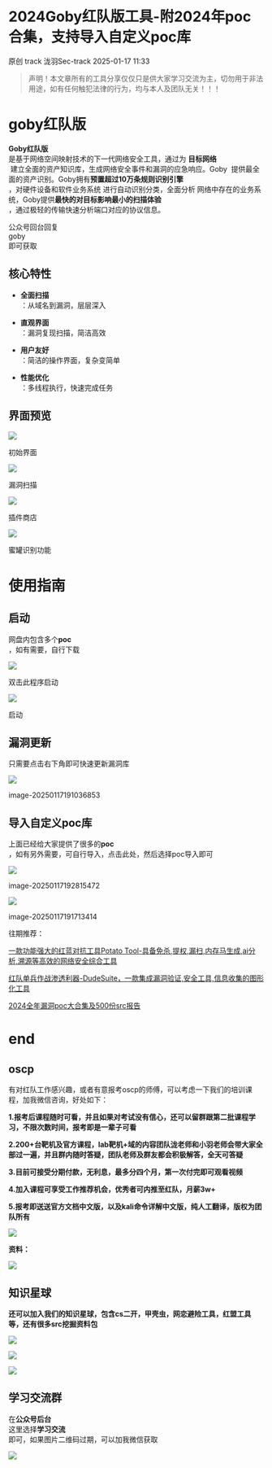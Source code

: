 #  2024Goby红队版工具-附2024年poc合集，支持导入自定义poc库   
原创 track  泷羽Sec-track   2025-01-17 11:33  
  
>   
> 声明！本文章所有的工具分享仅仅只是供大家学习交流为主，切勿用于非法用途，如有任何触犯法律的行为，均与本人及团队无关！！！  
  
# goby红队版  
  
**Goby红队版**  
是基于网络空间映射技术的下一代网络安全工具，通过为 **目标网络**  
 建立全面的资产知识库，生成网络安全事件和漏洞的应急响应。Goby  提供最全面的资产识别。Goby拥有**预置超过10万条规则识别引擎**  
，对硬件设备和软件业务系统 进行自动识别分类，全面分析 网络中存在的业务系统，Goby提供**最快的对目标影响最小的扫描体验**  
，通过极轻的传输快速分析端口对应的协议信息。  
  
  
公众号回台回复  
goby  
即可获取  
## 核心特性  
- **全面扫描**  
：从域名到漏洞，层层深入  
  
- **直观界面**  
：漏洞复现扫描，简洁高效  
  
- **用户友好**  
：简洁的操作界面，复杂变简单  
  
- **性能优化**  
：多线程执行，快速完成任务  
  
## 界面预览  
  
![](https://mmbiz.qpic.cn/sz_mmbiz_png/YxCBEqEyrw2uMfgSKiaoHxgjMiaxbWNKiaMbdYwhNAORY2DSFZIBVDcOmsWoRlIx8O0CAG9TcOq1kwLjFicdOoF5ng/640?wx_fmt=png&from=appmsg "")  
  
初始界面  
  
![](https://mmbiz.qpic.cn/sz_mmbiz_png/YxCBEqEyrw2uMfgSKiaoHxgjMiaxbWNKiaMsYgQ52Qicrs7JlicegIblMtPO7qfTdMBDr3sEMceWDUwcuVLLDV1k3nA/640?wx_fmt=png&from=appmsg "")  
  
漏洞扫描  
  
![](https://mmbiz.qpic.cn/sz_mmbiz_png/YxCBEqEyrw2uMfgSKiaoHxgjMiaxbWNKiaMcOE3pWTLLdGO7bufwIk54TyP07OY4PFRN7JfCujmQ3P8Zz7XuGcnZQ/640?wx_fmt=png&from=appmsg "")  
  
插件商店  
  
![](https://mmbiz.qpic.cn/sz_mmbiz_png/YxCBEqEyrw2uMfgSKiaoHxgjMiaxbWNKiaMTrN6LerfqCLiaXe9FX2WLMicMRuqt53u66YicTCv5bMLBibmiaLkIicMlSeA/640?wx_fmt=png&from=appmsg "")  
  
蜜罐识别功能  
# 使用指南  
## 启动  
  
网盘内包含多个**poc**  
，如有需要，自行下载  
  
![](https://mmbiz.qpic.cn/sz_mmbiz_png/YxCBEqEyrw2uMfgSKiaoHxgjMiaxbWNKiaMAtNsHavozbrls8tSGx5HHmDhCkaDhiaTlTolPWHuF5dgrnoGgr2ibz7A/640?wx_fmt=png&from=appmsg "")  
  
双击此程序启动  
  
![](https://mmbiz.qpic.cn/sz_mmbiz_png/YxCBEqEyrw2uMfgSKiaoHxgjMiaxbWNKiaMc1lktlJzZdXnj04PRSO13bP75Dg01hndIhVJ852I1apmVLzVgtYFXg/640?wx_fmt=png&from=appmsg "")  
  
启动  
## 漏洞更新  
  
只需要点击右下角即可快速更新漏洞库  
  
![](https://mmbiz.qpic.cn/sz_mmbiz_png/YxCBEqEyrw2uMfgSKiaoHxgjMiaxbWNKiaMcVmxzpEVOsQEZFX6RThaDMiawMYrTfChMKHKeL7KYTyUF6z5t0TWF5A/640?wx_fmt=png&from=appmsg "")  
  
image-20250117191036853  
  
  
  
## 导入自定义poc库  
  
上面已经给大家提供了很多的**poc**  
，如有另外需要，可自行导入，点击此处，然后选择poc导入即可  
  
![](https://mmbiz.qpic.cn/sz_mmbiz_png/YxCBEqEyrw2uMfgSKiaoHxgjMiaxbWNKiaMPLv76yJia5PFCO47UYrgDUkkoyEFexOVYUSm9QSpyibLmRYovictzp3eA/640?wx_fmt=png&from=appmsg "")  
  
image-20250117192815472  
  
![](https://mmbiz.qpic.cn/sz_mmbiz_png/YxCBEqEyrw2uMfgSKiaoHxgjMiaxbWNKiaM1x6IJZxB8cyOVn1N9FYaIvS8J7gTHYuDtrxta4ZfE9yPLbmsaYz03Q/640?wx_fmt=png&from=appmsg "")  
  
image-20250117191713414  
  
  
往期推荐：  
  
[一款功能强大的红蓝对抗工具Potato Tool-具备免杀,提权,漏扫,内存马生成,ai分析,溯源等高效的网络安全综合工具](https://mp.weixin.qq.com/s?__biz=MzkzNzg4MTI0NQ==&mid=2247485262&idx=1&sn=18ac6ffb1e0bd3a02f80116938ec03e4&scene=21#wechat_redirect)  
  
  
[红队单兵作战渗透利器-DudeSuite，一款集成漏洞验证,安全工具,信息收集的图形化工具](https://mp.weixin.qq.com/s?__biz=MzkzNzg4MTI0NQ==&mid=2247485057&idx=1&sn=cf6b53f297d0fcf6ffbfbdfa8671a0ba&scene=21#wechat_redirect)  
  
  
[2024全年漏洞poc大合集及500份src报告](https://mp.weixin.qq.com/s?__biz=MzkzNzg4MTI0NQ==&mid=2247484688&idx=1&sn=94930f4a1b8f26b272e58042bfcb8594&scene=21#wechat_redirect)  
# end  
## oscp  
  
有对红队工作感兴趣，或者有意报考oscp的师傅，可以考虑一下我们的培训课程，加我微信咨询，好处如下：  
  
**1.报考后课程随时可看，并且如果对考试没有信心，还可以留群跟第二批课程学习，不限次数时间，报考即是一辈子可看**  
  
**2.200+台靶机及官方课程，lab靶机+域的内容团队泷老师和小羽老师会带大家全部过一遍，并且群内随时答疑，团队老师及群友都会积极解答，全天可答疑**  
  
**3.目前可接受分期付款，无利息，最多分四个月，第一次付完即可观看视频**  
  
**4.加入课程可享受工作推荐机会，优秀者可内推至红队，月薪3w+**  
  
**5.报考即送送官方文档中文版，以及kali命令详解中文版，纯人工翻译，版权为团队所有**  
  
![](https://mmbiz.qpic.cn/sz_mmbiz_png/YxCBEqEyrw2uMfgSKiaoHxgjMiaxbWNKiaMebR2snXdZGaM8viaYVCbST80mAChPgcZfsYGxhcgcOGgzSY4kBJcHWw/640?wx_fmt=png&from=appmsg "")  
  
**资料：**  
  
![](https://mmbiz.qpic.cn/sz_mmbiz_png/YxCBEqEyrw2uMfgSKiaoHxgjMiaxbWNKiaMGKZkUNIjAYXO0FP6mb9eddFVhh6ZyA4IxP0XONvO3XZnVo242H7wFw/640?wx_fmt=png&from=appmsg "")  
## 知识星球  
  
**还可以加入我们的知识星球，包含cs二开，甲壳虫，网恋避险工具，红盟工具等，还有很多src挖掘资料包**  
  
![](https://mmbiz.qpic.cn/sz_mmbiz_png/YxCBEqEyrw2uMfgSKiaoHxgjMiaxbWNKiaMeiaOCcrlXbia8gDNY94bOKcENsm2Cm9aRXt5MT6plicibBqeoHib8icvTlkA/640?wx_fmt=png&from=appmsg "")  
  
![](https://mmbiz.qpic.cn/sz_mmbiz_png/YxCBEqEyrw2uMfgSKiaoHxgjMiaxbWNKiaMqn8j2icIxp6nyHUpGTiahia7f0Idib4rTHic8k15wfscLib0xceEZr7aGeHA/640?wx_fmt=png&from=appmsg "")  
  
![](https://mmbiz.qpic.cn/sz_mmbiz_jpg/YxCBEqEyrw2uMfgSKiaoHxgjMiaxbWNKiaMgrMFSrqhmgtxt4mS34xnNR6Hl75Bib74udk2Eic9rJFqOGaP3VJ3dMnA/640?wx_fmt=jpeg&from=appmsg "")  
## 学习交流群  
  
在**公众号后台**  
这里选择**学习交流**  
即可，如果图片二维码过期，可以加我微信获取  
  
![](https://mmbiz.qpic.cn/sz_mmbiz_png/YxCBEqEyrw2uMfgSKiaoHxgjMiaxbWNKiaMUkMcRwx0DvyaR3ic7X3JdKyLF7lgzpFDWyqOFgOS6DV42Gk0YxevEZg/640?wx_fmt=png&from=appmsg "")  
  
  
  
